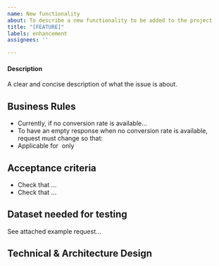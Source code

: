 ```yaml
---
name: New functionality
about: To describe a new functionality to be added to the project
title: "[FEATURE]"
labels: enhancement
assignees: ''

---
```


#### Description
A clear and concise description of what the issue is about.

## Business Rules

* Currently, if no conversion rate is available...
* To have an empty response when no conversion rate is available, request must change so that:
* Applicable for **<ENTITY>** only

## Acceptance criteria

* Check that ...
* Check that ...

## Dataset needed for testing

See attached example request...

## Technical & Architecture Design

